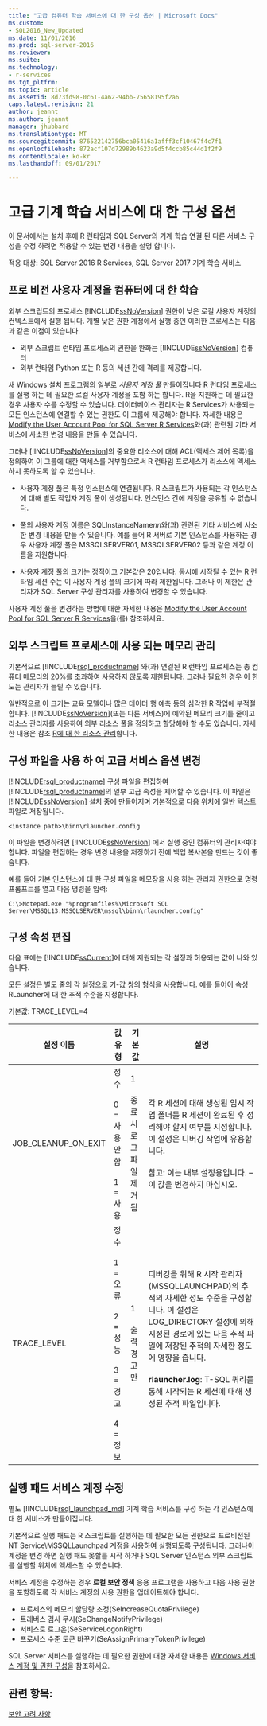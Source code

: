 ```yaml
---
title: "고급 컴퓨터 학습 서비스에 대 한 구성 옵션 | Microsoft Docs"
ms.custom:
- SQL2016_New_Updated
ms.date: 11/01/2016
ms.prod: sql-server-2016
ms.reviewer: 
ms.suite: 
ms.technology:
- r-services
ms.tgt_pltfrm: 
ms.topic: article
ms.assetid: 8d73fd98-0c61-4a62-94bb-75658195f2a6
caps.latest.revision: 21
author: jeannt
ms.author: jeannt
manager: jhubbard
ms.translationtype: MT
ms.sourcegitcommit: 876522142756bca05416a1afff3cf10467f4c7f1
ms.openlocfilehash: 872acf107d72989b4623a9d5f4ccb85c44d1f2f9
ms.contentlocale: ko-kr
ms.lasthandoff: 09/01/2017

---
```

# <a name="advanced-configuration-options-for-machine-learning-services"></a>고급 기계 학습 서비스에 대 한 구성 옵션

이 문서에서는 설치 후에 R 런타임과 SQL Server의 기계 학습 연결 된 다른 서비스 구성을 수정 하려면 적용할 수 있는 변경 내용을 설명 합니다.

적용 대상: SQL Server 2016 R Services, SQL Server 2017 기계 학습 서비스

##  <a name="bkmk_Provisioning"></a>프로 비전 사용자 계정을 컴퓨터에 대 한 학습

외부 스크립트의 프로세스 [!INCLUDE[ssNoVersion](../../includes/ssnoversion-md.md)] 권한이 낮은 로컬 사용자 계정의 컨텍스트에서 실행 됩니다. 개별 낮은 권한 계정에서 실행 중인 이러한 프로세스는 다음과 같은 이점이 있습니다.

+ 외부 스크립트 런타임 프로세스의 권한을 완화는 [!INCLUDE[ssNoVersion](../../includes/ssnoversion-md.md)] 컴퓨터
+ 외부 런타임 Python 또는 R 등의 세션 간에 격리를 제공합니다.

새 Windows 설치 프로그램의 일부로 *사용자 계정 풀* 만들어집니다 R 런타임 프로세스를 실행 하는 데 필요한 로컬 사용자 계정을 포함 하는 합니다. R을 지원하는 데 필요한 경우 사용자 수를 수정할 수 있습니다. 데이터베이스 관리자는 R Services가 사용되는 모든 인스턴스에 연결할 수 있는 권한도 이 그룹에 제공해야 합니다. 자세한 내용은 [Modify the User Account Pool for SQL Server R Services](../../advanced-analytics/r/modify-the-user-account-pool-for-sql-server-r-services.md)와(과) 관련된 기타 서비스에 사소한 변경 내용을 만들 수 있습니다.

그러나 [!INCLUDE[ssNoVersion](../../includes/ssnoversion-md.md)]의 중요한 리소스에 대해 ACL(액세스 제어 목록)을 정의하여 이 그룹에 대한 액세스를 거부함으로써 R 런타임 프로세스가 리소스에 액세스하지 못하도록 할 수 있습니다.

+ 사용자 계정 풀은 특정 인스턴스에 연결됩니다.  R 스크립트가 사용되는 각 인스턴스에 대해 별도 작업자 계정 풀이 생성됩니다. 인스턴스 간에 계정을 공유할 수 없습니다.

+ 풀의 사용자 계정 이름은 SQLInstanceName*nn*와(과) 관련된 기타 서비스에 사소한 변경 내용을 만들 수 있습니다. 예를 들어 R 서버로 기본 인스턴스를 사용하는 경우 사용자 계정 풀은 MSSQLSERVER01, MSSQLSERVER02 등과 같은 계정 이름을 지원합니다.

+ 사용자 계정 풀의 크기는 정적이고 기본값은 20입니다. 동시에 시작될 수 있는 R 런타임 세션 수는 이 사용자 계정 풀의 크기에 따라 제한됩니다. 그러나 이 제한은 관리자가 SQL Server 구성 관리자를 사용하여 변경할 수 있습니다.

사용자 계정 풀을 변경하는 방법에 대한 자세한 내용은 [Modify the User Account Pool for SQL Server R Services](../../advanced-analytics/r/modify-the-user-account-pool-for-sql-server-r-services.md)을(를) 참조하세요.

##  <a name="bkmk_ManagingMemory"></a>외부 스크립트 프로세스에 사용 되는 메모리 관리

기본적으로 [!INCLUDE[rsql_productname](../../includes/rsql-productname-md.md)] 와(과) 연결된 R 런타임 프로세스는 총 컴퓨터 메모리의 20%를 초과하여 사용하지 않도록 제한됩니다. 그러나 필요한 경우 이 한도는 관리자가 늘릴 수 있습니다.

일반적으로 이 크기는 교육 모델이나 많은 데이터 행 예측 등의 심각한 R 작업에 부적절합니다. [!INCLUDE[ssNoVersion](../../includes/ssnoversion-md.md)](또는 다른 서비스)에 예약된 메모리 크기를 줄이고 리소스 관리자를 사용하여 외부 리소스 풀을 정의하고 할당해야 할 수도 있습니다. 자세한 내용은 참조 [R에 대 한 리소스 관리](../../advanced-analytics/r/resource-governance-for-r-services.md)합니다.

##  <a name="bkmk_ChangingConfig"></a>구성 파일을 사용 하 여 고급 서비스 옵션 변경

[!INCLUDE[rsql_productname](../../includes/rsql-productname-md.md)] 구성 파일을 편집하여 [!INCLUDE[rsql_productname](../../includes/rsql-productname-md.md)]의 일부 고급 속성을 제어할 수 있습니다. 이 파일은 [!INCLUDE[ssNoVersion](../../includes/ssnoversion-md.md)] 설치 중에 만들어지며 기본적으로 다음 위치에 일반 텍스트 파일로 저장됩니다.

`<instance path>\binn\rlauncher.config`

이 파일을 변경하려면 [!INCLUDE[ssNoVersion](../../includes/ssnoversion-md.md)] 에서 실행 중인 컴퓨터의 관리자여야 합니다. 파일을 편집하는 경우 변경 내용을 저장하기 전에 백업 복사본을 만드는 것이 좋습니다.

예를 들어 기본 인스턴스에 대 한 구성 파일을 메모장을 사용 하는 관리자 권한으로 명령 프롬프트를 열고 다음 명령을 입력:

```
C:\>Notepad.exe "%programfiles%\Microsoft SQL Server\MSSQL13.MSSQLSERVER\mssql\binn\rlauncher.config"  
```

##  <a name="bkmk_properties"></a>구성 속성 편집

다음 표에는 [!INCLUDE[ssCurrent](../../includes/sscurrent-md.md)]에 대해 지원되는 각 설정과 허용되는 값이 나와 있습니다.

모든 설정은 별도 줄의 각 설정으로 키-값 쌍의 형식을 사용합니다. 예를 들어이 속성 RLauncher에 대 한 추적 수준을 지정합니다.

기본값: TRACE_LEVEL=4


|**설정 이름**|**값 유형**|**기본값**|**설명**|
|------------------|----------------|-------------|-----------------|
|JOB_CLEANUP_ON_EXIT|정수<br /><br /> 0 = 사용 안 함<br /><br /> 1 = 사용|1<br /><br /> 종료 시 로그 파일 제거됨|각 R 세션에 대해 생성된 임시 작업 폴더를 R 세션이 완료된 후 정리해야 할지 여부를 지정합니다. 이 설정은 디버깅 작업에 유용합니다.<br /><br /> 참고: 이는 내부 설정용입니다. – 이 값을 변경하지 마십시오.|
|TRACE_LEVEL|정수<br /><br /> 1 = 오류<br /><br /> 2 = 성능<br /><br /> 3 = 경고<br /><br /> 4 = 정보|1<br /><br /> 출력 경고만|디버깅을 위해 R 시작 관리자(MSSQLLAUNCHPAD)의 추적의 자세한 정도 수준을 구성합니다. 이 설정은 LOG_DIRECTORY 설정에 의해 지정된 경로에 있는 다음 추적 파일에 저장된 추적의 자세한 정도에 영향을 줍니다.<br /><br /> **rlauncher.log**: T-SQL 쿼리를 통해 시작되는 R 세션에 대해 생성된 추적 파일입니다.<br /><br /> |

## <a name="bkmk_Launchpad"></a>실행 패드 서비스 계정 수정

별도 [!INCLUDE[rsql_launchpad_md](../../includes/rsql-launchpad-md.md)] 기계 학습 서비스를 구성 하는 각 인스턴스에 대 한 서비스가 만들어집니다.

기본적으로 실행 패드는 R 스크립트를 실행하는 데 필요한 모든 권한으로 프로비전된 NT Service\MSSQLLaunchpad 계정을 사용하여 실행되도록 구성됩니다. 그러나이 계정을 변경 하면 실행 패드 못할를 시작 하거나 SQL Server 인스턴스 외부 스크립트를 실행할 위치에 액세스할 수 있습니다.

서비스 계정을 수정하는 경우 **로컬 보안 정책** 응용 프로그램을 사용하고 다음 사용 권한을 포함하도록 각 서비스 계정의 사용 권한을 업데이트해야 합니다.

+ 프로세스의 메모리 할당량 조정(SeIncreaseQuotaPrivilege)
+ 트래버스 검사 무시(SeChangeNotifyPrivilege)
+ 서비스로 로그온(SeServiceLogonRight)
+ 프로세스 수준 토큰 바꾸기(SeAssignPrimaryTokenPrivilege)

SQL Server 서비스를 실행하는 데 필요한 권한에 대한 자세한 내용은 [Windows 서비스 계정 및 권한 구성](https://msdn.microsoft.com/library/ms143504.aspx#Windows)을 참조하세요.

## <a name="see-also"></a>관련 항목:

[보안 고려 사항](security-considerations-for-the-r-runtime-in-sql-server.md)
